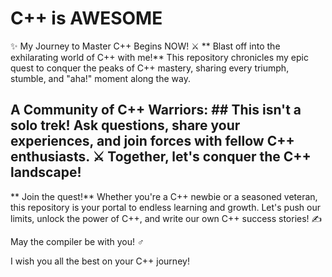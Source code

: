 # C++ is AWESOME
✨ My Journey to Master C++ Begins NOW! ⚔️
** Blast off into the exhilarating world of C++ with me!** This repository chronicles my epic quest to conquer the peaks of C++ mastery, sharing every triumph, stumble, and "aha!" moment along the way. ️

## A Community of C++ Warriors: ## This isn't a solo trek! Ask questions, share your experiences, and join forces with fellow C++ enthusiasts. ⚔️ Together, let's conquer the C++ landscape!
** Join the quest!** Whether you're a C++ newbie or a seasoned veteran, this repository is your portal to endless learning and growth.  Let's push our limits, unlock the power of C++, and write our own C++ success stories! ✍️



May the compiler be with you! ‍♂️


I wish you all the best on your C++ journey!
